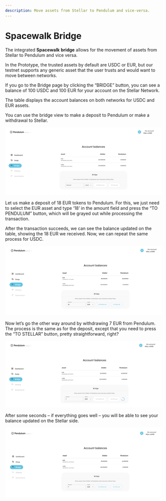 ```yaml
---
description: Move assets from Stellar to Pendulum and vice-versa.
---
```


# Spacewalk Bridge

The integrated **Spacewalk** **bridge** allows for the movement of assets from Stellar to Pendulum and vice versa.

In the Prototype, the trusted assets by default are USDC or EUR, but our testnet supports any generic asset that the user trusts and would want to move between networks.

If you go to the Bridge page by clicking the “BRIDGE” button, you can see a balance of 100 USDC and 100 EUR for your account on the Stellar Network.

The table displays the account balances on both networks for USDC and EUR assets.

You can use the bridge view to make a deposit to Pendulum or make a withdrawal to Stellar.

![](<../../.gitbook/assets/Screenshot from 2022-06-16 13-04-14.png>)

Let us make a deposit of 18 EUR tokens to Pendulum. For this, we just need to select the EUR asset and type ‘18’ in the amount field and press the “TO PENDULUM” button, which will be grayed out while processing the transaction.

After the transaction succeeds, we can see the balance updated on the table, showing the 18 EUR we received. Now, we can repeat the same process for USDC.

![](<../../.gitbook/assets/Screenshot from 2022-06-16 13-07-13.png>)

Now let’s go the other way around by withdrawing 7 EUR from Pendulum. The process is the same as for the deposit, except that you need to press the “TO STELLAR” button, pretty straightforward, right?

![](<../../.gitbook/assets/Screenshot from 2022-06-16 13-08-55.png>)

After some seconds – if everything goes well – you will be able to see your balance updated on the Stellar side.

![](<../../.gitbook/assets/Screenshot from 2022-06-16 13-10-03.png>)
